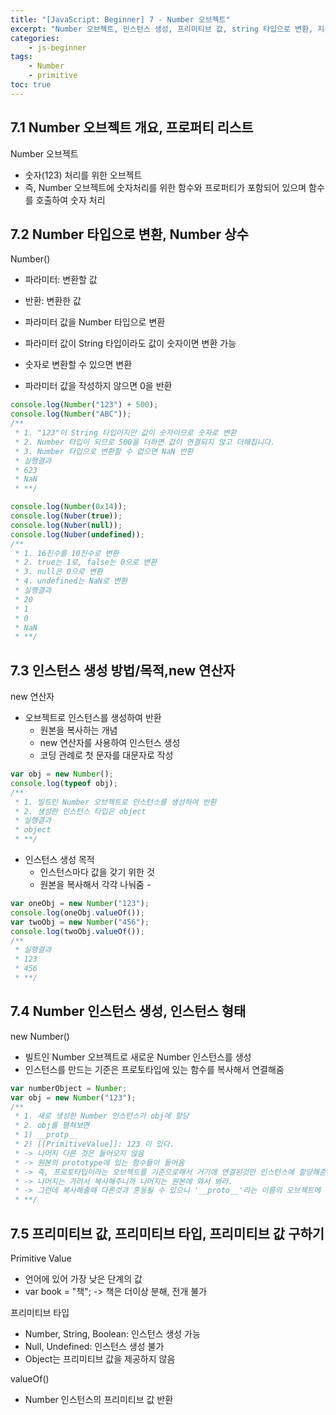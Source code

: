 ```yaml
--- 
title: "[JavaScript: Beginner] 7 - Number 오브젝트" 
excerpt: "Number 오브젝트, 인스턴스 생성, 프리미티브 값, string 타입으로 변환, 지수 표기, 구정 소숫점 표기"
categories: 
    - js-beginner
tags: 
    - Number
    - primitive
toc: true
--- 
```

## 7.1 Number 오브젝트 개요, 프로퍼티 리스트

Number 오브젝트
- 숫자(123) 처리를 위한 오브젝트
- 즉, Number 오브젝트에 숫자처리를 위한 함수와 프로퍼티가 포함되어 있으며 함수를 호출하여 숫자 처리

## 7.2 Number 타입으로 변환, Number 상수

Number()  
- 파라미터: 변환할 값
- 반환: 변환한 값

- 파라미터 값을 Number 타입으로 변환
- 파라미터 값이 String 타입이라도 값이 숫자이면 변환 가능
- 숫자로 변환할 수 있으면 변환
- 파라미터 값을 작성하지 않으면 0을 반환

```javascript
console.log(Number("123") + 500);
console.log(Number("ABC"));
/**
 * 1. "123"이 String 타입이지만 값이 숫자이므로 숫자로 변환
 * 2. Number 타입이 되므로 500을 더하면 값이 연결되지 않고 더해집니다.
 * 3. Number 타입으로 변환할 수 없으면 NaN 반환
 * 실행결과
 * 623
 * NaN
 * **/

console.log(Number(0x14));
console.log(Nuber(true));
console.log(Nuber(null));
console.log(Nuber(undefined));
/**
 * 1. 16진수를 10진수로 변환
 * 2. true는 1로, false는 0으로 변환
 * 3. null은 0으로 변환
 * 4. undefined는 NaN로 변환
 * 실행결과
 * 20
 * 1
 * 0
 * NaN
 * **/
```

## 7.3 인스턴스 생성 방법/목적,new 연산자

new 연산자  
- 오브젝트로 인스턴스를 생성하여 반환
    - 원본을 복사하는 개념
    - new 연산자를 사용하여 인스턴스 생성
    - 코딩 관례로 첫 문자를 대문자로 작성

```javascript
var obj = new Number();
console.log(typeof obj);
/**
 * 1. 빌트인 Number 오브젝트로 인스턴스를 생성하여 반환
 * 2. 생성한 인스턴스 타입은 object
 * 실행결과
 * object
 * **/
```

- 인스턴스 생성 목적
    - 인스턴스마다 값을 갖기 위한 것
    - 원본을 복사해서 각각 나눠줌 -

```javascript
var oneObj = new Number("123");
console.log(oneObj.valueOf());
var twoObj = new Number("456");
console.log(twoObj.valueOf());
/**
 * 실행결과
 * 123
 * 456
 * **/
```

## 7.4 Number 인스턴스 생성, 인스턴스 형태

new Number()
- 빌트인 Number 오브젝트로 새로운 Number 인스턴스를 생성
- 인스턴스를 만드는 기준은 프로토타입에 있는 함수를 복사해서 연결해줌

```javascript
var numberObject = Number;
var obj = new Number("123");
/**
 * 1. 새로 생성한 Number 인스턴스가 obj에 할당
 * 2. obj를 펼쳐보면
 * 1) __protp__
 * 2) [[PrimitiveValue]]: 123 이 있다.
 * -> 나머지 다른 것은 들어오지 않음
 * -> 원본의 prototype에 있는 함수들이 들어옴
 * -> 즉, 프로토타입이라는 오브젝트를 기준으로해서 거기에 연결된것만 인스턴스에 할당해준다.
 * -> 나머지는 가려서 복사해주니까 나머지는 원본에 와서 봐라.
 * -> 그런데 복사해줄때 다른것과 혼동될 수 있으니 '__proto__'라는 이름의 오브젝트에 넣어서 줌
 * **/
```

## 7.5 프리미티브 값, 프리미티브 타입, 프리미티브 값 구하기

Primitive Value
- 언어에 있어 가장 낮은 단계의 값
- var book = "책"; -> 책은 더이상 분해, 전개 불가

프리미티브 타입
- Number, String, Boolean: 인스턴스 생성 가능
- Null, Undefined: 인스턴스 생성 불가
- Object는 프리미티브 값을 제공하지 않음

valueOf()
- Number 인스턴스의 프리미티브 값 반환 


